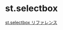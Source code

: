 # st.selectbox

[st.selectbox リファレンス](https://docs.streamlit.io/develop/api-reference/widgets/st.selectbox)
